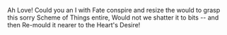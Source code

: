 Ah Love! Could you an I with Fate conspire and resize the would
to grasp this sorry Scheme of Things entire,
Would not we shatter it to bits -- and then
Re-mould it nearer to the Heart's Desire!
